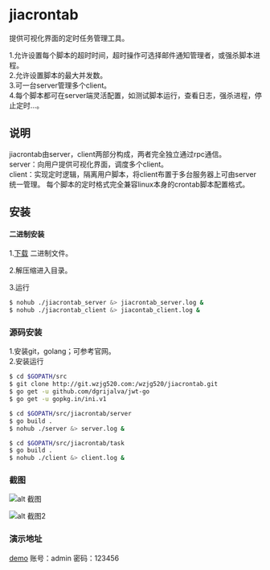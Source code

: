# jiacrontab
提供可视化界面的定时任务管理工具。

1.允许设置每个脚本的超时时间，超时操作可选择邮件通知管理者，或强杀脚本进程。  
2.允许设置脚本的最大并发数。  
3.可一台server管理多个client。  
4.每个脚本都可在server端灵活配置，如测试脚本运行，查看日志，强杀进程，停止定时...。

## 说明
jiacrontab由server，client两部分构成，两者完全独立通过rpc通信。  
server：向用户提供可视化界面，调度多个client。  
client：实现定时逻辑，隔离用户脚本，将client布置于多台服务器上可由server统一管理。
每个脚本的定时格式完全兼容linux本身的crontab脚本配置格式。

## 安装
#### 二进制安装  
1.[下载](http://git.wzjg520.com/wzjg520/jiacrontab/releases) 二进制文件。  

2.解压缩进入目录。  

3.运行  
```sh
$ nohub ./jiacrontab_server &> jiacrontab_server.log &
$ nohub ./jiacrontab_client &> jiacontab_client.log &     
```
### 源码安装
1.安装git，golang；可参考官网。  
2.安装运行
```sh
$ cd $GOPATH/src
$ git clone http://git.wzjg520.com:/wzjg520/jiacrontab.git 
$ go get -u github.com/dgrijalva/jwt-go
$ go get -u gopkg.in/ini.v1

$ cd $GOPATH/src/jiacrontab/server
$ go build .
$ nohub ./server &> server.log &

$ cd $GOPATH/src/jiacrontab/task
$ go build .
$ nohub ./client &> client.log & 
``` 

### 截图
![alt 截图](http://static.wzjg520.com/view?id=8-1496904294.jpg)  

![alt 截图2](http://static.wzjg520.com/view?id=8-1496904302.jpg)

### 演示地址
[demo](http://182.92.223.12:20000) 账号：admin 密码：123456
